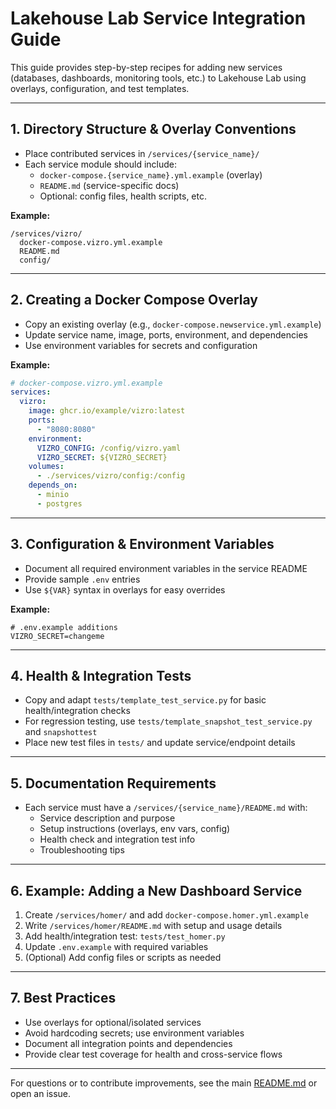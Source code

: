 # Lakehouse Lab Service Integration Guide

This guide provides step-by-step recipes for adding new services (databases, dashboards, monitoring tools, etc.) to Lakehouse Lab using overlays, configuration, and test templates.

---

## 1. Directory Structure & Overlay Conventions

- Place contributed services in `/services/{service_name}/`
- Each service module should include:
  - `docker-compose.{service_name}.yml.example` (overlay)
  - `README.md` (service-specific docs)
  - Optional: config files, health scripts, etc.

**Example:**
```
/services/vizro/
  docker-compose.vizro.yml.example
  README.md
  config/
```

---

## 2. Creating a Docker Compose Overlay

- Copy an existing overlay (e.g., `docker-compose.newservice.yml.example`)
- Update service name, image, ports, environment, and dependencies
- Use environment variables for secrets and configuration

**Example:**
```yaml
# docker-compose.vizro.yml.example
services:
  vizro:
    image: ghcr.io/example/vizro:latest
    ports:
      - "8080:8080"
    environment:
      VIZRO_CONFIG: /config/vizro.yaml
      VIZRO_SECRET: ${VIZRO_SECRET}
    volumes:
      - ./services/vizro/config:/config
    depends_on:
      - minio
      - postgres
```

---

## 3. Configuration & Environment Variables

- Document all required environment variables in the service README
- Provide sample `.env` entries
- Use `${VAR}` syntax in overlays for easy overrides

**Example:**
```
# .env.example additions
VIZRO_SECRET=changeme
```

---

## 4. Health & Integration Tests

- Copy and adapt `tests/template_test_service.py` for basic health/integration checks
- For regression testing, use `tests/template_snapshot_test_service.py` and `snapshottest`
- Place new test files in `tests/` and update service/endpoint details

---

## 5. Documentation Requirements

- Each service must have a `/services/{service_name}/README.md` with:
  - Service description and purpose
  - Setup instructions (overlays, env vars, config)
  - Health check and integration test info
  - Troubleshooting tips

---

## 6. Example: Adding a New Dashboard Service

1. Create `/services/homer/` and add `docker-compose.homer.yml.example`
2. Write `/services/homer/README.md` with setup and usage details
3. Add health/integration test: `tests/test_homer.py`
4. Update `.env.example` with required variables
5. (Optional) Add config files or scripts as needed

---

## 7. Best Practices

- Use overlays for optional/isolated services
- Avoid hardcoding secrets; use environment variables
- Document all integration points and dependencies
- Provide clear test coverage for health and cross-service flows

---

For questions or to contribute improvements, see the main [README.md](../README.md) or open an issue.